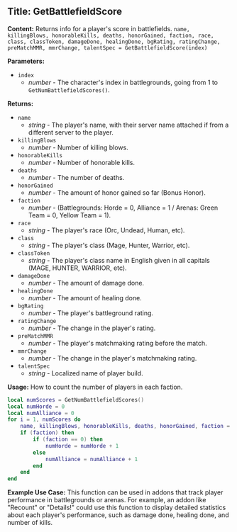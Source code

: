 ## Title: GetBattlefieldScore

**Content:**
Returns info for a player's score in battlefields.
`name, killingBlows, honorableKills, deaths, honorGained, faction, race, class, classToken, damageDone, healingDone, bgRating, ratingChange, preMatchMMR, mmrChange, talentSpec = GetBattlefieldScore(index)`

**Parameters:**
- `index`
  - *number* - The character's index in battlegrounds, going from 1 to `GetNumBattlefieldScores()`.

**Returns:**
- `name`
  - *string* - The player's name, with their server name attached if from a different server to the player.
- `killingBlows`
  - *number* - Number of killing blows.
- `honorableKills`
  - *number* - Number of honorable kills.
- `deaths`
  - *number* - The number of deaths.
- `honorGained`
  - *number* - The amount of honor gained so far (Bonus Honor).
- `faction`
  - *number* - (Battlegrounds: Horde = 0, Alliance = 1 / Arenas: Green Team = 0, Yellow Team = 1).
- `race`
  - *string* - The player's race (Orc, Undead, Human, etc).
- `class`
  - *string* - The player's class (Mage, Hunter, Warrior, etc).
- `classToken`
  - *string* - The player's class name in English given in all capitals (MAGE, HUNTER, WARRIOR, etc).
- `damageDone`
  - *number* - The amount of damage done.
- `healingDone`
  - *number* - The amount of healing done.
- `bgRating`
  - *number* - The player's battleground rating.
- `ratingChange`
  - *number* - The change in the player's rating.
- `preMatchMMR`
  - *number* - The player's matchmaking rating before the match.
- `mmrChange`
  - *number* - The change in the player's matchmaking rating.
- `talentSpec`
  - *string* - Localized name of player build.

**Usage:**
How to count the number of players in each faction.
```lua
local numScores = GetNumBattlefieldScores()
local numHorde = 0
local numAlliance = 0
for i = 1, numScores do
    name, killingBlows, honorableKills, deaths, honorGained, faction = GetBattlefieldScore(i)
    if (faction) then
        if (faction == 0) then
            numHorde = numHorde + 1
        else
            numAlliance = numAlliance + 1
        end
    end
end
```

**Example Use Case:**
This function can be used in addons that track player performance in battlegrounds or arenas. For example, an addon like "Recount" or "Details!" could use this function to display detailed statistics about each player's performance, such as damage done, healing done, and number of kills.
